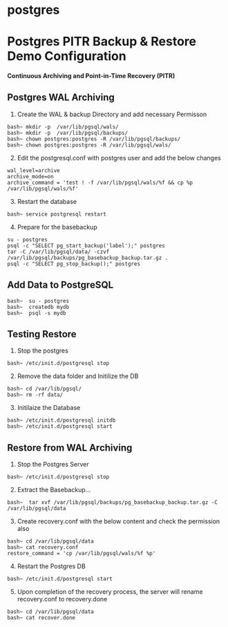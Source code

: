 # postgres
# Postgres PITR Backup & Restore Demo Configuration
#### Continuous Archiving and Point-in-Time Recovery (PITR)

## Postgres WAL Archiving 
1. Create the WAL & backup Directory and add necessary Permisson 

```
bash~ mkdir -p  /var/lib/pgsql/wals/
bash~ mkdir -p  /var/lib/pgsql/backups/
bash~ chown postgres:postgres -R /var/lib/pgsql/backups/
bash~ chown postgres:postgres -R /var/lib/pgsql/wals/
```

2. Edit the postgresql.conf with postgres user and add the below changes

```
wal_level=archive
archive_mode=on
archive_command = 'test ! -f /var/lib/pgsql/wals/%f && cp %p /var/lib/pgsql/wals/%f'
```

3. Restart the database

`bash~ service postgresql restart`

4. Prepare for the basebackup 

```
su - postgres
psql -c "SELECT pg_start_backup('label');" postgres 
tar -C /var/lib/pgsql/data/ -czvf /var/lib/pgsql/backups/pg_basebackup_backup.tar.gz .
psql -c "SELECT pg_stop_backup();" postgres
```
## Add Data to PostgreSQL
```
bash~  su - postgres
bash~  createdb mydb
bash~  psql -s mydb
```

## Testing Restore 
1. Stop the postgres 
```
bash~ /etc/init.d/postgresql stop
```
2. Remove the data folder  and Initilize the DB

```
bash~ cd /var/lib/pgsql/
bash~ rm -rf data/
```
3. Initilaize the Database
```
bash~ /etc/init.d/postgresql initdb
bash~ /etc/init.d/postgresql start

```

## Restore from WAL Archiving 
1. Stop the Postgres Server 

```
bash~ /etc/init.d/postgresql stop
```

2. Extract the Basebackup...

```
bash~  tar xvf /var/lib/pgsql/backups/pg_basebackup_backup.tar.gz -C /var/lib/pgsql/data
```

3. Create recovery.conf with the below content and check the permission also 
```
bash~ cd /var/lib/pgsql/data
bash~ cat recovery.conf 
restore_command = 'cp /var/lib/pgsql/wals/%f %p'
```

4. Restart the Postgres DB

```
bash~ /etc/init.d/postgresql start
```
5. Upon completion of the recovery process, the server will rename recovery.conf to recovery.done

```
bash~ cd /var/lib/pgsql/data
bash~ cat recover.done
```


